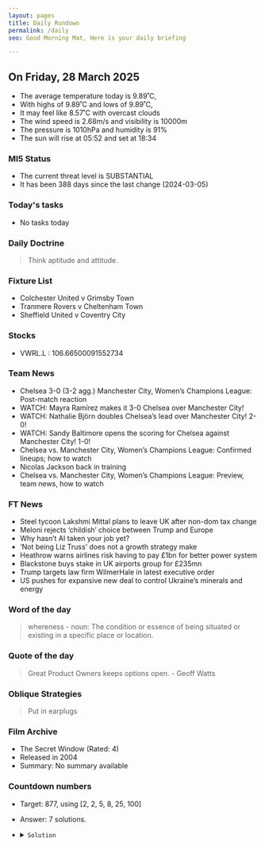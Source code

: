 ```yaml
---
layout: pages
title: Daily Rundown
permalink: /daily
seo: Good Morning Mat, Here is your daily briefing

---
```


<!-- weather_marker starts -->
## On Friday, 28 March 2025

- The average temperature today is 9.89˚C,
- With highs of 9.89˚C and lows of 9.89˚C,
- It may feel like 8.57˚C with overcast clouds
- The wind speed is 2.68m/s and visibility is 10000m
- The pressure is 1010hPa and humidity is 91%
- The sun will rise at 05:52 and set at 18:34

<!-- weather_marker ends -->

### MI5 Status
<!-- threat_marker starts -->
- The current threat level is <span class="highlighter">SUBSTANTIAL</span>
- It has been 388 days since the last change (2024-03-05)

<!-- threat_marker ends -->

### Today's tasks
<!-- task_marker starts -->
- No tasks today
<!-- task_marker ends -->

### Daily Doctrine
<!-- doctrine_marker starts -->
> Think aptitude and attitude.
<!-- doctrine_marker ends -->

### Fixture List

<!-- fixture_marker starts -->
- Colchester United v Grimsby Town
- Tranmere Rovers v Cheltenham Town
- Sheffield United v Coventry City
<!-- fixture_marker ends -->


### Stocks

<!-- stocks_marker starts -->

- VWRL.L : 106.66500091552734 

<!-- stocks_marker ends -->


### Team News
<!-- news_marker starts -->

 - Chelsea 3-0 (3-2 agg.) Manchester City, Women’s Champions League: Post-match reaction
 - WATCH: Mayra Ramírez makes it 3-0 Chelsea over Manchester City!
 - WATCH: Nathalie Björn doubles Chelsea’s lead over Manchester City! 2-0!
 - WATCH: Sandy Baltimore opens the scoring for Chelsea against Manchester City! 1-0!
 - Chelsea vs. Manchester City, Women’s Champions League: Confirmed lineups; how to watch
 - Nicolas Jackson back in training
 - Chelsea vs. Manchester City, Women’s Champions League: Preview, team news, how to watch

<!-- news_marker ends -->

### FT News

<!-- ftnews_marker starts -->

 - Steel tycoon Lakshmi Mittal plans to leave UK after non-dom tax change
 - Meloni rejects ‘childish’ choice between Trump and Europe
 - Why hasn’t AI taken your job yet?
 - ‘Not being Liz Truss’ does not a growth strategy make
 - Heathrow warns airlines risk having to pay £1bn for better power system
 - Blackstone buys stake in UK airports group for £235mn
 - Trump targets law firm WilmerHale in latest executive order
 - US pushes for expansive new deal to control Ukraine’s minerals and energy

<!-- ftnews_marker ends -->

### Word of the day

<!-- word_marker starts -->

 > whereness - noun: The condition or essence of being situated or existing in a specific place or location.

<!-- word_marker ends -->


### Quote of the day
<!-- quote_marker starts -->

> Great Product Owners keeps options open. - Geoff Watts

<!-- quote_marker ends -->

### Oblique Strategies
<!-- eno_marker starts -->
> Put in earplugs

<!-- eno_marker ends -->

### Film Archive

<!-- film_marker starts -->
- The Secret Window (Rated: 4)
- Released in 2004
- Summary: No summary available
<!-- film_marker ends -->

### Countdown numbers
<!-- game_marker starts -->

- Target: 877, using [2, 2, 5, 8, 25, 100]
- Answer: 7 solutions.

- <details><summary><code>Solution</code></summary>

  Solution: ( 100 + 25 ) x ( 5 + 2 ) + 2

   </details>

<!-- game_marker ends -->
